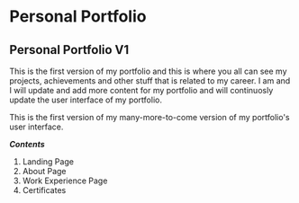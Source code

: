 # Personal Portfolio

## Personal Portfolio V1

This is the first version of my portfolio and this is where you all can see my projects, achievements and other stuff that is related to my career. I am and I will update and add more content for my portfolio and will continuosly update the user interface of my portfolio.

This is the first version of my many-more-to-come version of my portfolio's user interface.

**_Contents_**
1. Landing Page
2. About Page
3. Work Experience Page
4. Certificates
